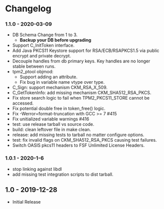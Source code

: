 # Changelog

### 1.1.0 - 2020-03-09
  * DB Schema Change from 1 to 3.
    - **Backup your DB before upgrading**
  * Support C_InitToken interface.
  * Add Java PKCS11 Keystore support for RSA/ECB/RSAPKCS1.5
    via public encrypt and private decrypt.
  * Decouple handles from db primary keys. Key handles are
    no longer stable between runs.
  * tpm2_ptool objmod:
    - Support adding an attribute.
    - Fix bug in variable name vtype over type.
  * C_Sign: support mechanism CKM_RSA_X_509.
  * C_GetTokenInfo: add missing mechanism CKM_SHA512_RSA_PKCS.
  * Fix store search logic to fail when TPM2_PKCS11_STORE cannot be accessed.
  * Fix potential double free in token_free() logic.
  * Fix -Werror=format-truncation with GCC >= 7 #415
  * Fix unitialized variable warnings #416
  * test: use release tarball vs source code.
  * build: clean leftover file in make clean.
  * release: add missing tests to tarball no matter configure options.
  * test: fix invalid flags on CKM_SHA512_RSA_PKCS causing test failures.
  * Switch OASIS pkcs11 headers to FSF Unlimited License Headers.
    
### 1.0.1 - 2020-1-6

  * stop linking against libdl
  * add missing test integration scripts to dist tarball.

## 1.0 - 2019-12-28

  * Initial Release
